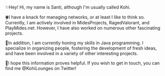 ✨Hey! Hi, my name is Santi, although I'm usually called Kohi.

🍀I have a knack for managing networks, or at least I like to think so. Currently, I am actively involved in MidesProjects, RagedValorant, and PlayMides.net. However, I have also worked on numerous other fascinating projects.

🌴In addition, I am currently honing my skills in Java programming. I specialize in organizing people, fostering the development of fresh ideas, and have been involved in a variety of other interesting projects.

🍁I hope this information proves helpful. If you wish to get in touch, you can find me @KohiLounges on Twitter!
